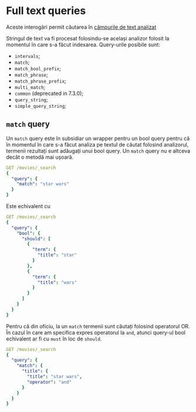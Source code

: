 # Full text queries

Aceste interogări permit căutarea în [câmpurile de text analizat](https://www.elastic.co/guide/en/elasticsearch/reference/current/analysis.html)

Stringul de text va fi procesat folosindu-se același analizor folosit la momentul în care s-a făcut indexarea. Query-urile posibile sunt:

- `intervals`;
- `match`;
- `match_bool_prefix`;
- `match_phrase`;
- `match_phrase_prefix`;
- `multi_match`;
- `common` (deprecated in 7.3.0);
- `query_string`;
- `simple_query_string`;

## `match` query

Un `match` query este în subsidiar un wrapper pentru un bool query pentru că în momentul în care s-a făcut analiza pe textul de căutat folosind analizorul, termenii rezultați sunt adăugați unui bool query. Un `match` query nu e altceva decât o metodă mai ușoară.

```yaml
GET /movies/_search
{
  "query": {
    "match": "star wars"
  }
}
```

Este echivalent cu

```yaml
GET /movies/_search
{
  "query": {
    "bool": {
      "should": [
        {
          "term": {
            "title": "star"
          }
        },
        {
          "term": {
            "title": "wars"
          }
        }
      ]
    }
  }
}
```

Pentru că din oficiu, la un `match` termenii sunt căutați folosind operatorul OR. În cazul în care am specifica expres operatorul la `and`, atunci query-ul bool echivalent ar fi cu `must` în loc de `should`.

```yaml
GET /movies/_search
{
  "query": {
    "match": {
      "title": {
        "title": "star wars",
        "operator": "and"
      }
    }
  }
}
```
